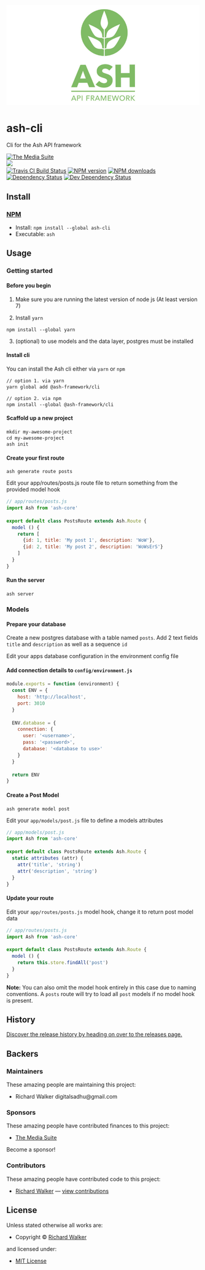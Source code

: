 ![Ash Api Framework](/logo_vertical.jpg?raw=true "Ash Api Framework")

<!-- TITLE/ -->

<h1>ash-cli</h1>

<!-- /TITLE -->


<!-- DESCRIPTION/ -->

Cli for the Ash API framework

<!-- /DESCRIPTION -->


<!-- BADGES/ -->

<span class="badge-badge"><a href="https://mediasuite.co.nz" title="The Media Suite"><img src="https://mediasuite.co.nz/ms-badge.png" alt="The Media Suite" /></a></span>
<br class="badge-separator" />
<span class="badge-badge"><a href="https://nodei.co/npm/ash-cli"><img src="https://nodei.co/npm/ash-cli.png?downloads=true&stars=true" /></a></span>
<br class="badge-separator" />
<span class="badge-travisci"><a href="http://travis-ci.org/ash-framework/cli" title="Check this project's build status on TravisCI"><img src="https://img.shields.io/travis/ash-framework/cli/master.svg" alt="Travis CI Build Status" /></a></span>
<span class="badge-npmversion"><a href="https://npmjs.org/package/ash-cli" title="View this project on NPM"><img src="https://img.shields.io/npm/v/ash-cli.svg" alt="NPM version" /></a></span>
<span class="badge-npmdownloads"><a href="https://npmjs.org/package/ash-cli" title="View this project on NPM"><img src="https://img.shields.io/npm/dm/ash-cli.svg" alt="NPM downloads" /></a></span>
<span class="badge-daviddm"><a href="https://david-dm.org/ash-framework/cli" title="View the status of this project's dependencies on DavidDM"><img src="https://img.shields.io/david/ash-framework/cli.svg" alt="Dependency Status" /></a></span>
<span class="badge-daviddmdev"><a href="https://david-dm.org/ash-framework/cli#info=devDependencies" title="View the status of this project's development dependencies on DavidDM"><img src="https://img.shields.io/david/dev/ash-framework/cli.svg" alt="Dev Dependency Status" /></a></span>

<!-- /BADGES -->


<!-- INSTALL/ -->

<h2>Install</h2>

<a href="https://npmjs.com" title="npm is a package manager for javascript"><h3>NPM</h3></a><ul>
<li>Install: <code>npm install --global ash-cli</code></li>
<li>Executable: <code>ash</code></li></ul>

<!-- /INSTALL -->


## Usage

### Getting started

#### Before you begin

1. Make sure you are running the latest version of node js (At least version 7)

2. Install `yarn`
```
npm install --global yarn
```

3. (optional) to use models and the data layer, postgres must be installed

#### Install cli

You can install the Ash cli either via `yarn` or `npm`

```
// option 1. via yarn
yarn global add @ash-framework/cli
```

```
// option 2. via npm
npm install --global @ash-framework/cli
```

#### Scaffold up a new project
```
mkdir my-awesome-project
cd my-awesome-project
ash init
```

#### Create your first route
```
ash generate route posts
```

Edit your app/routes/posts.js route file to return something from the provided model
hook

```js
// app/routes/posts.js
import Ash from 'ash-core'

export default class PostsRoute extends Ash.Route {
  model () {
    return [
      {id: 1, title: 'My post 1', description: 'WoW'},
      {id: 2, title: 'My post 2', description: 'WoWsErS'}
    ]
  }
}
```

#### Run the server

```
ash server
```

### Models

#### Prepare your database

Create a new postgres database with a table named `posts`.
Add 2 text fields `title` and `description` as well as a sequence `id`

Edit your apps database configuration in the environment config file

#### Add connection details to `config/environment.js`

```js
module.exports = function (environment) {
  const ENV = {
    host: 'http://localhost',
    port: 3010
  }

  ENV.database = {
    connection: {
      user: '<username>',
      pass: '<password>',
      database: '<database to use>'
    }
  }

  return ENV
}
```

#### Create a Post Model

```
ash generate model post
```

Edit your `app/models/post.js` file to define a models attributes

```js
// app/models/post.js
import Ash from 'ash-core'

export default class PostsRoute extends Ash.Route {
  static attributes (attr) {
    attr('title', 'string')
    attr('description', 'string')
  }
}
```

#### Update your route

Edit your `app/routes/posts.js` model hook, change it to return post model data

```js
// app/routes/posts.js
import Ash from 'ash-core'

export default class PostsRoute extends Ash.Route {
  model () {
    return this.store.findAll('post')
  }
}
```

**Note:** You can also omit the model hook entirely in this case due to naming conventions.
A `posts` route will try to load all `post` models if no model hook is present.


<!-- HISTORY/ -->

<h2>History</h2>

<a href="https://github.com/ash-framework/cli/releases">Discover the release history by heading on over to the releases page.</a>

<!-- /HISTORY -->


<!-- BACKERS/ -->

<h2>Backers</h2>

<h3>Maintainers</h3>

These amazing people are maintaining this project:

<ul><li>Richard Walker digitalsadhu@gmail.com</li></ul>

<h3>Sponsors</h3>

These amazing people have contributed finances to this project:

<ul><li><a href="http://mediasuite.co.nz">The Media Suite</a></li></ul>

Become a sponsor!



<h3>Contributors</h3>

These amazing people have contributed code to this project:

<ul><li><a href="http://lovebeer.nz/">Richard Walker</a> — <a href="https://github.com/ash-framework/cli/commits?author=digitalsadhu" title="View the GitHub contributions of Richard Walker on repository ash-framework/cli">view contributions</a></li></ul>



<!-- /BACKERS -->


<!-- LICENSE/ -->

<h2>License</h2>

Unless stated otherwise all works are:

<ul><li>Copyright &copy; <a href="http://lovebeer.nz/">Richard Walker</a></li></ul>

and licensed under:

<ul><li><a href="http://spdx.org/licenses/MIT.html">MIT License</a></li></ul>

<!-- /LICENSE -->
